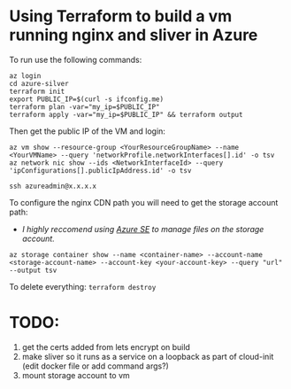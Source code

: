 # Using Terraform to build a vm running nginx and sliver in Azure
To run use the following commands:

```
az login
cd azure-silver
terraform init
export PUBLIC_IP=$(curl -s ifconfig.me)
terraform plan -var="my_ip=$PUBLIC_IP"
terraform apply -var="my_ip=$PUBLIC_IP" && terraform output
```

Then get the public IP of the VM and login:
```
az vm show --resource-group <YourResourceGroupName> --name <YourVMName> --query 'networkProfile.networkInterfaces[].id' -o tsv
az network nic show --ids <NetworkInterfaceId> --query 'ipConfigurations[].publicIpAddress.id' -o tsv

ssh azureadmin@x.x.x.x
```
To configure the nginx CDN path you will need to get the storage account path:
- *I highly reccomend using [Azure SE](https://azure.microsoft.com/en-us/products/storage/storage-explorer) to manage files on the storage account.*
```
az storage container show --name <container-name> --account-name <storage-account-name> --account-key <your-account-key> --query "url" --output tsv
```


To delete everything:
`terraform destroy`


# TODO:
1. get the certs added from lets encrypt on build
2. make sliver so it runs as a service on a loopback as part of cloud-init (edit docker file or add command args?)
3. mount storage account to vm
